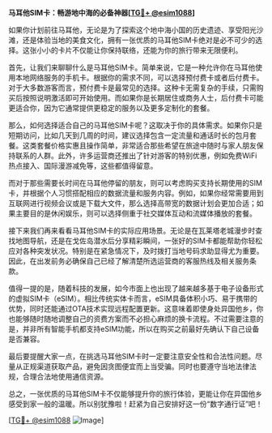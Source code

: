 **马耳他SIM卡：畅游地中海的必备神器[[TG💪+ @esim1088](https://t.me/s/esim1088)]**

如果你计划前往马耳他，无论是为了探索这个地中海小国的历史遗迹、享受阳光沙滩，还是体验当地的美食文化，拥有一张优质的马耳他SIM卡绝对是必不可少的选择。这张小小的卡片不仅能让你保持联络，还能为你的旅行带来无限便利。

首先，让我们来聊聊什么是马耳他SIM卡。简单来说，它是一种允许你在马耳他使用本地网络服务的手机卡。根据你的需求不同，可以选择预付费卡或者后付费卡。对于大多数游客而言，预付费卡是最常见的选择。这种卡无需复杂的手续，只需购买后按照说明激活即可开始使用。而如果你是长期居住或商务人士，后付费卡可能更适合你，因为它通常提供更稳定的服务以及更多定制化的套餐。

那么，如何选择适合自己的马耳他SIM卡呢？这取决于你的具体需求。如果你只是短期访问，比如几天到几周的时间，建议选择包含一定流量和通话时长的包月套餐。这类套餐价格实惠且操作简单，非常适合那些希望在旅途中随时与家人朋友保持联系的人群。此外，许多运营商还推出了针对游客的特别优惠，例如免费WiFi热点接入、国际漫游减免等，这些都值得留意。

而对于那些需要长时间在马耳他停留的朋友，则可以考虑购买支持长期使用的SIM卡，并根据个人习惯搭配相应的数据流量和服务内容。例如，如果你经常需要用到互联网进行视频会议或是下载大文件，那么选择高带宽的数据计划会更加合适；如果主要目的是休闲娱乐，则可以选择侧重于社交媒体互动和流媒体播放的套餐。

接下来我们再来看看马耳他SIM卡的实际应用场景。无论是在瓦莱塔老城漫步时查找地图导航，还是在戈佐岛潜水后分享精彩瞬间，一张好的SIM卡都能帮助你轻松应对各种突发状况。特别是在紧急情况下，及时拨打当地号码求助显得尤为重要。因此，在出发前务必确保自己已经了解清楚所选运营商的客服热线及相关服务条款。

值得一提的是，随着科技的发展，如今市面上也出现了越来越多基于电子设备形式的虚拟SIM卡（eSIM）。相比传统实体卡而言，eSIM具备体积小巧、易于携带的优势，同时还能通过OTA技术实现远程配置更新。这意味着即使身处异国他乡，你也能够随时随地调整自己的资费方案而不必担心麻烦的换卡流程。不过需要注意的是，并非所有智能手机都支持eSIM功能，所以在购买之前最好先确认下自己设备是否兼容。

最后要提醒大家一点，在挑选马耳他SIM卡时一定要注意安全性和合法性问题。尽量从正规渠道获取产品，避免因贪图便宜而上当受骗。同时也要遵守当地法律法规，合理合法地使用通信资源。

总之，一张优质的马耳他SIM卡不仅能够提升你的旅行体验，更能让你在异国他乡感受到家一般的温暖。所以别犹豫啦！赶紧为自己安排好这一份“数字通行证”吧！

[[TG💪+ @esim1088](https://t.me/s/esim1088) ![Image](https://i.postimg.cc/4NQfJmqS/Snipaste-2025-05-13-00-14-12.png)]